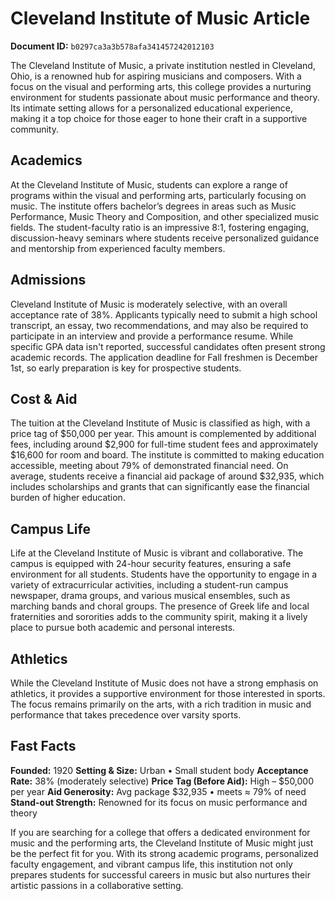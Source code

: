 # Cleveland Institute of Music Article

**Document ID:** `b0297ca3a3b578afa341457242012103`

The Cleveland Institute of Music, a private institution nestled in Cleveland, Ohio, is a renowned hub for aspiring musicians and composers. With a focus on the visual and performing arts, this college provides a nurturing environment for students passionate about music performance and theory. Its intimate setting allows for a personalized educational experience, making it a top choice for those eager to hone their craft in a supportive community.

## Academics
At the Cleveland Institute of Music, students can explore a range of programs within the visual and performing arts, particularly focusing on music. The institute offers bachelor’s degrees in areas such as Music Performance, Music Theory and Composition, and other specialized music fields. The student-faculty ratio is an impressive 8:1, fostering engaging, discussion-heavy seminars where students receive personalized guidance and mentorship from experienced faculty members.

## Admissions
Cleveland Institute of Music is moderately selective, with an overall acceptance rate of 38%. Applicants typically need to submit a high school transcript, an essay, two recommendations, and may also be required to participate in an interview and provide a performance resume. While specific GPA data isn't reported, successful candidates often present strong academic records. The application deadline for Fall freshmen is December 1st, so early preparation is key for prospective students.

## Cost & Aid
The tuition at the Cleveland Institute of Music is classified as high, with a price tag of $50,000 per year. This amount is complemented by additional fees, including around $2,900 for full-time student fees and approximately $16,600 for room and board. The institute is committed to making education accessible, meeting about 79% of demonstrated financial need. On average, students receive a financial aid package of around $32,935, which includes scholarships and grants that can significantly ease the financial burden of higher education.

## Campus Life
Life at the Cleveland Institute of Music is vibrant and collaborative. The campus is equipped with 24-hour security features, ensuring a safe environment for all students. Students have the opportunity to engage in a variety of extracurricular activities, including a student-run campus newspaper, drama groups, and various musical ensembles, such as marching bands and choral groups. The presence of Greek life and local fraternities and sororities adds to the community spirit, making it a lively place to pursue both academic and personal interests.

## Athletics
While the Cleveland Institute of Music does not have a strong emphasis on athletics, it provides a supportive environment for those interested in sports. The focus remains primarily on the arts, with a rich tradition in music and performance that takes precedence over varsity sports.

## Fast Facts
**Founded:** 1920
**Setting & Size:** Urban • Small student body
**Acceptance Rate:** 38% (moderately selective)
**Price Tag (Before Aid):** High – $50,000 per year
**Aid Generosity:** Avg package $32,935 • meets ≈ 79% of need
**Stand-out Strength:** Renowned for its focus on music performance and theory

If you are searching for a college that offers a dedicated environment for music and the performing arts, the Cleveland Institute of Music might just be the perfect fit for you. With its strong academic programs, personalized faculty engagement, and vibrant campus life, this institution not only prepares students for successful careers in music but also nurtures their artistic passions in a collaborative setting.

